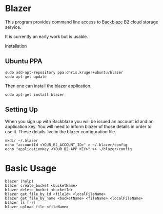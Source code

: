 # Blazer 

This program provides command line access to [Backblaze](https://www.backblaze.com/b2/cloud-storage.html) 
B2 cloud storage service. 

It is currently an early work but is usable. 

Installation 

## Ubuntu PPA 

    sudo add-apt-repository ppa:chris.kruger+ubuntu/blazer
    sudo apt-get update 

Then one can install the blazer application.

    sudo apt-get install blazer

## Setting Up

When you sign up with Backblaze you will be issued an account id and an 
application key. You will need to inform blazer of those details in order to 
use it. These details live in the blazer configuration file.

    mkdir ~/.blazer 
    echo "accountId <YOUR_B2_ACCOUNT_ID>" > ~/.blazer/config
    echo "applicationKey <YOUR_B2_APP_KEY>" >> ~/blazer/config

# Basic Usage

    blazer (help)
    blazer create_bucket <bucketName>
    blazer delete_bucket <bucketId>
    blazer get_file_by_id <fileId> <localFileName>
    blazer get_file_by_name <bucketName> <fileName> <localFileName>
    blazer ls [-r]
    blazer upload_file <fileName> 

